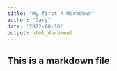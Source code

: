 ```yaml
---
title: "My first R Markdown"
author: "Gary"
date: '2022-08-16'
output: html_document
---
```


## This is a markdown file

